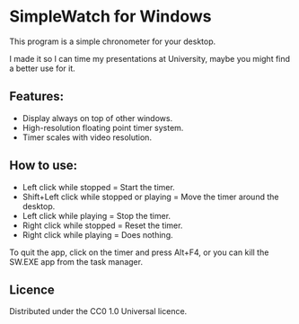 # SimpleWatch for Windows

This program is a simple chronometer for your desktop.

I made it so I can time my presentations at University, maybe you might find
a better use for it.

## Features:

* Display always on top of other windows.
* High-resolution floating point timer system.
* Timer scales with video resolution.

## How to use:

* Left click while stopped = Start the timer.
* Shift+Left click while stopped or playing = Move the timer around the desktop.
* Left click while playing = Stop the timer.
* Right click while stopped = Reset the timer.
* Right click while playing = Does nothing.

To quit the app, click on the timer and press Alt+F4, or you can kill the SW.EXE
app from the task manager.

## Licence

Distributed under the CC0 1.0 Universal licence.
